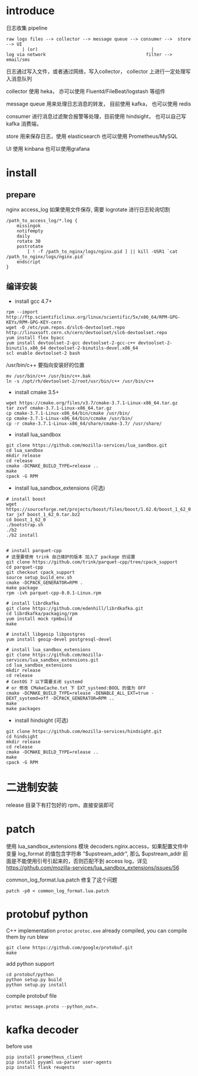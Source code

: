 # introduce

日志收集 pipeline
```
raw logs files --> collector --> message queue --> consumer -->  store --> UI
      | (or)                                           |
log via network                                      filter --> email/sms
```

日志通过写入文件，或者通过网络，写入collector， collector 上进行一定处理写入消息队列

collector 使用 heka， 亦可以使用 Fluentd/FileBeat/logstash 等组件

message queue 用来处理日志消息的转发， 目前使用 kafka， 也可以使用 redis 

consumer 进行消息过滤聚合报警等处理，目前使用 hindsight， 也可以自己写 kafka 消费端，

store 用来保存日志，使用 elasticsearch 也可以使用 Prometheus/MySQL

UI 使用 kinbana 也可以使用grafana



# install

## prepare
nginx access_log 如果使用文件保存, 需要 logrotate 进行日志轮询切割
```
/path_to_access_log/*.log {
    missingok
    notifempty
    daily
    rotate 30
    postrotate
        [ ! -f /path_to_nginx/logs/nginx.pid ] || kill -USR1 `cat /path_to_nginx/logs/nginx.pid`
    endscript
}
```

## 编译安装

* install gcc 4.7+
```
rpm --import http://ftp.scientificlinux.org/linux/scientific/5x/x86_64/RPM-GPG-KEYs/RPM-GPG-KEY-cern
wget -O /etc/yum.repos.d/slc6-devtoolset.repo http://linuxsoft.cern.ch/cern/devtoolset/slc6-devtoolset.repo
yum install flex byacc
yum install devtoolset-2-gcc devtoolset-2-gcc-c++ devtoolset-2-binutils.x86_64 devtoolset-2-binutils-devel.x86_64
scl enable devtoolset-2 bash
```
/usr/bin/c++ 要指向安装好的位置
```
mv /usr/bin/c++ /usr/bin/c++.bak
ln -s /opt/rh/devtoolset-2/root/usr/bin/c++ /usr/bin/c++
```

* install cmake 3.5+
```
wget https://cmake.org/files/v3.7/cmake-3.7.1-Linux-x86_64.tar.gz
tar zxvf cmake-3.7.1-Linux-x86_64.tar.gz 
cp cmake-3.7.1-Linux-x86_64/bin/cmake /usr/bin/
cp cmake-3.7.1-Linux-x86_64/bin/ccmake /usr/bin/
cp -r cmake-3.7.1-Linux-x86_64/share/cmake-3.7/ /usr/share/
```
* install lua_sandbox
```
git clone https://github.com/mozilla-services/lua_sandbox.git
cd lua_sandbox
mkdir release
cd release
cmake -DCMAKE_BUILD_TYPE=release ..
make
cpack -G RPM
```
* install lua_sandbox_extensions (可选)
```
# install boost
wget https://sourceforge.net/projects/boost/files/boost/1.62.0/boost_1_62_0.tar.bz2
tar jxf boost_1_62_0.tar.bz2
cd boost_1_62_0
./bootstrap.sh
./b2
./b2 install


# install parquet-cpp
# 这里要使用 trink 自己维护的版本 加入了 package 的设置
git clone https://github.com/trink/parquet-cpp/tree/cpack_support
cd parquet-cpp
git checkout cpack_support
source setup_build_env.sh
cmake -DCPACK_GENERATOR=RPM .
make package
rpm -ivh parquet-cpp-0.0.1-Linux.rpm

# install librdkafka
git clone https://github.com/edenhill/librdkafka.git
cd librdkafka/packaging/rpm
yum install mock rpmbuild
make

# install libgeoip libpostgres
yum install geoip-devel postgresql-devel

# install lua_sandbox_extensions
git clone https://github.com/mozilla-services/lua_sandbox_extensions.git
cd lua_sandbox_extensions
mkdir release
cd release
# CentOS 7 以下需要关闭 systemd 
# or 修改 CMakeCache.txt 下 EXT_systemd:BOOL 的值为 OFF
cmake -DCMAKE_BUILD_TYPE=release -DENABLE_ALL_EXT=true -DEXT_systemd=off -DCPACK_GENERATOR=RPM ..
make
make packages
```


* install hindsight  (可选)
```
git clone https://github.com/mozilla-services/hindsight.git
cd hindsight 
mkdir release
cd release
cmake -DCMAKE_BUILD_TYPE=release ..
make
cpack -G RPM
```

# 二进制安装
release 目录下有打包好的 rpm，直接安装即可

# patch
使用 lua_sandbox_extensions 模块 decoders.nginx.access，如果配置文件中变量 log_format 的值包含字符串 "$upstream_addr", 那么 $upstream_addr 前面是不能使用引号引起来的，否则匹配不到 access log，详见 https://github.com/mozilla-services/lua_sandbox_extensions/issues/56

common_log_format.lua.patch 修复了这个问题
```shell
patch -p0 < common_log_format.lua.patch
```
# protobuf python

C++ implementation `protoc` `protoc.exe` already compiled,
you can compile them by run blew
```console
git clone https://github.com/google/protobuf.git
make
```
add python support
```console
cd protobuf/python
python setup.py build
python setup.py install
```

compile protobuf file
```console
protoc message.proto --python_out=.
```

# kafka decoder
before use
```console
pip install prometheus_client
pip install pyyaml ua-parser user-agents
pip install flask reuqests
```
